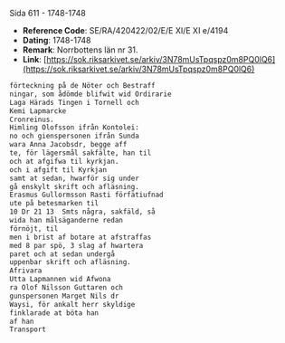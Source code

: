 Sida 611 - 1748-1748

- **Reference Code**: SE/RA/420422/02/E/E XI/E XI e/4194
- **Dating**: 1748-1748
- **Remark**: Norrbottens län nr 31.
- **Link**: [https://sok.riksarkivet.se/arkiv/3N78mUsTpqspz0m8PQ0lQ6](https://sok.riksarkivet.se/arkiv/3N78mUsTpqspz0m8PQ0lQ6)

```txt linenums="1"
förteckning på de Nöter och Bestraff
ningar, som ådömde blifwit wid Ordirarie
Laga Härads Tingen i Tornell och
Kemi Lapmarcke
Cronreinus.
Himling Olofsson ifrån Kontolei:
no och gienspersonen ifrån Sunda
wara Anna Jacobsdr, begge aff
te, för lägersmål sakfälte, han til
och at afgifwa til kyrkjan.
och i afgift til Kyrkjan
samt at sedan, hwarför sig under
gå enskylt skrift och afläsning.
Erasmus Gullormsson Rasti förfätiufnad
ute på betesmarken til
10 Dr 21 13  Smts några, sakfäld, så
wida han målsäganderne redan
förnöjt, til
men i brist af botare at afstraffas
med 8 par spö, 3 slag af hwartera
paret och at sedan undergå
uppenbar skrift och afläsning.
Afrivara
Utta Lapmannen wid Afwona
ra Olof Nilsson Guttaren och
gunspersonen Marget Nils dr
Waysi, för ankalt herr skyldige
finklarade at böta han
af han
Transport
```
